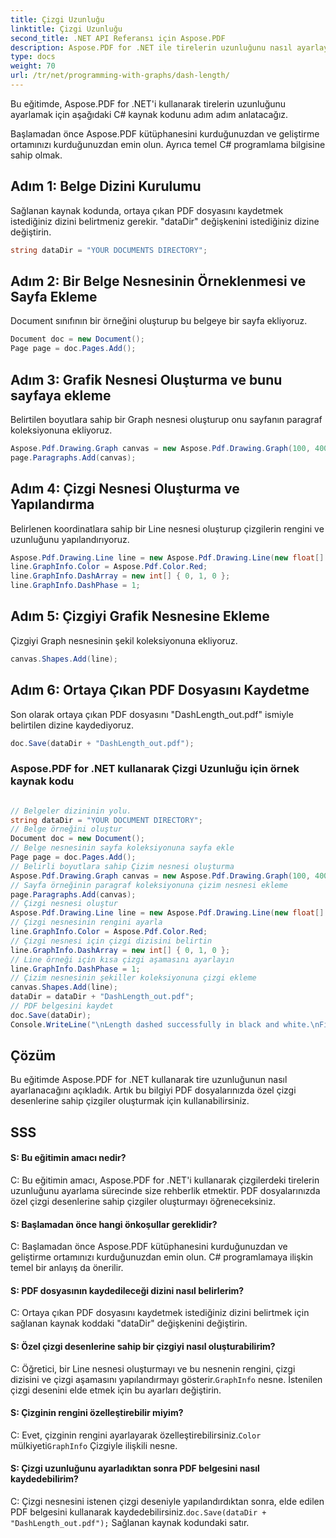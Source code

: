 ```yaml
---
title: Çizgi Uzunluğu
linktitle: Çizgi Uzunluğu
second_title: .NET API Referansı için Aspose.PDF
description: Aspose.PDF for .NET ile tirelerin uzunluğunu nasıl ayarlayacağınızı öğrenin. Çizgi desenlerini özelleştirmek için adım adım kılavuz.
type: docs
weight: 70
url: /tr/net/programming-with-graphs/dash-length/
---
```

Bu eğitimde, Aspose.PDF for .NET'i kullanarak tirelerin uzunluğunu ayarlamak için aşağıdaki C# kaynak kodunu adım adım anlatacağız.

Başlamadan önce Aspose.PDF kütüphanesini kurduğunuzdan ve geliştirme ortamınızı kurduğunuzdan emin olun. Ayrıca temel C# programlama bilgisine sahip olmak.

## Adım 1: Belge Dizini Kurulumu

Sağlanan kaynak kodunda, ortaya çıkan PDF dosyasını kaydetmek istediğiniz dizini belirtmeniz gerekir. "dataDir" değişkenini istediğiniz dizine değiştirin.

```csharp
string dataDir = "YOUR DOCUMENTS DIRECTORY";
```

## Adım 2: Bir Belge Nesnesinin Örneklenmesi ve Sayfa Ekleme

Document sınıfının bir örneğini oluşturup bu belgeye bir sayfa ekliyoruz.

```csharp
Document doc = new Document();
Page page = doc.Pages.Add();
```

## Adım 3: Grafik Nesnesi Oluşturma ve bunu sayfaya ekleme

Belirtilen boyutlara sahip bir Graph nesnesi oluşturup onu sayfanın paragraf koleksiyonuna ekliyoruz.

```csharp
Aspose.Pdf.Drawing.Graph canvas = new Aspose.Pdf.Drawing.Graph(100, 400);
page.Paragraphs.Add(canvas);
```

## Adım 4: Çizgi Nesnesi Oluşturma ve Yapılandırma

Belirlenen koordinatlara sahip bir Line nesnesi oluşturup çizgilerin rengini ve uzunluğunu yapılandırıyoruz.

```csharp
Aspose.Pdf.Drawing.Line line = new Aspose.Pdf.Drawing.Line(new float[] { 100, 100, 200, 100 });
line.GraphInfo.Color = Aspose.Pdf.Color.Red;
line.GraphInfo.DashArray = new int[] { 0, 1, 0 };
line.GraphInfo.DashPhase = 1;
```

## Adım 5: Çizgiyi Grafik Nesnesine Ekleme

Çizgiyi Graph nesnesinin şekil koleksiyonuna ekliyoruz.

```csharp
canvas.Shapes.Add(line);
```

## Adım 6: Ortaya Çıkan PDF Dosyasını Kaydetme

Son olarak ortaya çıkan PDF dosyasını "DashLength_out.pdf" ismiyle belirtilen dizine kaydediyoruz.

```csharp
doc.Save(dataDir + "DashLength_out.pdf");
```

### Aspose.PDF for .NET kullanarak Çizgi Uzunluğu için örnek kaynak kodu 

```csharp

// Belgeler dizininin yolu.
string dataDir = "YOUR DOCUMENT DIRECTORY";
// Belge örneğini oluştur
Document doc = new Document();
// Belge nesnesinin sayfa koleksiyonuna sayfa ekle
Page page = doc.Pages.Add();
// Belirli boyutlara sahip Çizim nesnesi oluşturma
Aspose.Pdf.Drawing.Graph canvas = new Aspose.Pdf.Drawing.Graph(100, 400);
// Sayfa örneğinin paragraf koleksiyonuna çizim nesnesi ekleme
page.Paragraphs.Add(canvas);
// Çizgi nesnesi oluştur
Aspose.Pdf.Drawing.Line line = new Aspose.Pdf.Drawing.Line(new float[] { 100, 100, 200, 100 });
// Çizgi nesnesinin rengini ayarla
line.GraphInfo.Color = Aspose.Pdf.Color.Red;
// Çizgi nesnesi için çizgi dizisini belirtin
line.GraphInfo.DashArray = new int[] { 0, 1, 0 };
// Line örneği için kısa çizgi aşamasını ayarlayın
line.GraphInfo.DashPhase = 1;
// Çizim nesnesinin şekiller koleksiyonuna çizgi ekleme
canvas.Shapes.Add(line);
dataDir = dataDir + "DashLength_out.pdf";
// PDF belgesini kaydet
doc.Save(dataDir);
Console.WriteLine("\nLength dashed successfully in black and white.\nFile saved at " + dataDir);            

```

## Çözüm

Bu eğitimde Aspose.PDF for .NET kullanarak tire uzunluğunun nasıl ayarlanacağını açıkladık. Artık bu bilgiyi PDF dosyalarınızda özel çizgi desenlerine sahip çizgiler oluşturmak için kullanabilirsiniz.

## SSS

#### S: Bu eğitimin amacı nedir?

C: Bu eğitimin amacı, Aspose.PDF for .NET'i kullanarak çizgilerdeki tirelerin uzunluğunu ayarlama sürecinde size rehberlik etmektir. PDF dosyalarınızda özel çizgi desenlerine sahip çizgiler oluşturmayı öğreneceksiniz.

#### S: Başlamadan önce hangi önkoşullar gereklidir?

C: Başlamadan önce Aspose.PDF kütüphanesini kurduğunuzdan ve geliştirme ortamınızı kurduğunuzdan emin olun. C# programlamaya ilişkin temel bir anlayış da önerilir.

#### S: PDF dosyasının kaydedileceği dizini nasıl belirlerim?

C: Ortaya çıkan PDF dosyasını kaydetmek istediğiniz dizini belirtmek için sağlanan kaynak koddaki "dataDir" değişkenini değiştirin.

#### S: Özel çizgi desenlerine sahip bir çizgiyi nasıl oluşturabilirim?

 C: Öğretici, bir Line nesnesi oluşturmayı ve bu nesnenin rengini, çizgi dizisini ve çizgi aşamasını yapılandırmayı gösterir.`GraphInfo` nesne. İstenilen çizgi desenini elde etmek için bu ayarları değiştirin.

#### S: Çizginin rengini özelleştirebilir miyim?

 C: Evet, çizginin rengini ayarlayarak özelleştirebilirsiniz.`Color` mülkiyeti`GraphInfo` Çizgiyle ilişkili nesne.

#### S: Çizgi uzunluğunu ayarladıktan sonra PDF belgesini nasıl kaydedebilirim?

 C: Çizgi nesnesini istenen çizgi deseniyle yapılandırdıktan sonra, elde edilen PDF belgesini kullanarak kaydedebilirsiniz.`doc.Save(dataDir + "DashLength_out.pdf");` Sağlanan kaynak kodundaki satır.
